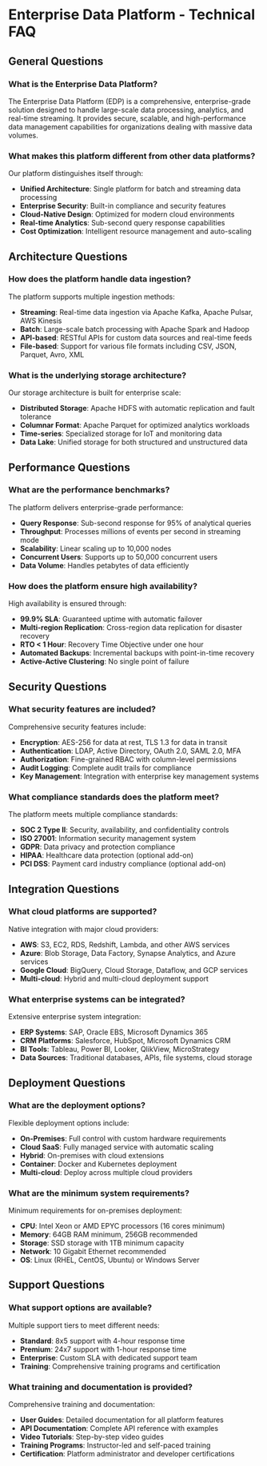 # Enterprise Data Platform - Technical FAQ

## General Questions

### What is the Enterprise Data Platform?
The Enterprise Data Platform (EDP) is a comprehensive, enterprise-grade solution designed to handle large-scale data processing, analytics, and real-time streaming. It provides secure, scalable, and high-performance data management capabilities for organizations dealing with massive data volumes.

### What makes this platform different from other data platforms?
Our platform distinguishes itself through:
- **Unified Architecture**: Single platform for batch and streaming data processing
- **Enterprise Security**: Built-in compliance and security features
- **Cloud-Native Design**: Optimized for modern cloud environments
- **Real-time Analytics**: Sub-second query response capabilities
- **Cost Optimization**: Intelligent resource management and auto-scaling

## Architecture Questions

### How does the platform handle data ingestion?
The platform supports multiple ingestion methods:
- **Streaming**: Real-time data ingestion via Apache Kafka, Apache Pulsar, AWS Kinesis
- **Batch**: Large-scale batch processing with Apache Spark and Hadoop
- **API-based**: RESTful APIs for custom data sources and real-time feeds
- **File-based**: Support for various file formats including CSV, JSON, Parquet, Avro, XML

### What is the underlying storage architecture?
Our storage architecture is built for enterprise scale:
- **Distributed Storage**: Apache HDFS with automatic replication and fault tolerance
- **Columnar Format**: Apache Parquet for optimized analytics workloads
- **Time-series**: Specialized storage for IoT and monitoring data
- **Data Lake**: Unified storage for both structured and unstructured data

## Performance Questions

### What are the performance benchmarks?
The platform delivers enterprise-grade performance:
- **Query Response**: Sub-second response for 95% of analytical queries
- **Throughput**: Processes millions of events per second in streaming mode
- **Scalability**: Linear scaling up to 10,000 nodes
- **Concurrent Users**: Supports up to 50,000 concurrent users
- **Data Volume**: Handles petabytes of data efficiently

### How does the platform ensure high availability?
High availability is ensured through:
- **99.9% SLA**: Guaranteed uptime with automatic failover
- **Multi-region Replication**: Cross-region data replication for disaster recovery
- **RTO < 1 Hour**: Recovery Time Objective under one hour
- **Automated Backups**: Incremental backups with point-in-time recovery
- **Active-Active Clustering**: No single point of failure

## Security Questions

### What security features are included?
Comprehensive security features include:
- **Encryption**: AES-256 for data at rest, TLS 1.3 for data in transit
- **Authentication**: LDAP, Active Directory, OAuth 2.0, SAML 2.0, MFA
- **Authorization**: Fine-grained RBAC with column-level permissions
- **Audit Logging**: Complete audit trails for compliance
- **Key Management**: Integration with enterprise key management systems

### What compliance standards does the platform meet?
The platform meets multiple compliance standards:
- **SOC 2 Type II**: Security, availability, and confidentiality controls
- **ISO 27001**: Information security management system
- **GDPR**: Data privacy and protection compliance
- **HIPAA**: Healthcare data protection (optional add-on)
- **PCI DSS**: Payment card industry compliance (optional add-on)

## Integration Questions

### What cloud platforms are supported?
Native integration with major cloud providers:
- **AWS**: S3, EC2, RDS, Redshift, Lambda, and other AWS services
- **Azure**: Blob Storage, Data Factory, Synapse Analytics, and Azure services
- **Google Cloud**: BigQuery, Cloud Storage, Dataflow, and GCP services
- **Multi-cloud**: Hybrid and multi-cloud deployment support

### What enterprise systems can be integrated?
Extensive enterprise system integration:
- **ERP Systems**: SAP, Oracle EBS, Microsoft Dynamics 365
- **CRM Platforms**: Salesforce, HubSpot, Microsoft Dynamics CRM
- **BI Tools**: Tableau, Power BI, Looker, QlikView, MicroStrategy
- **Data Sources**: Traditional databases, APIs, file systems, cloud storage

## Deployment Questions

### What are the deployment options?
Flexible deployment options include:
- **On-Premises**: Full control with custom hardware requirements
- **Cloud SaaS**: Fully managed service with automatic scaling
- **Hybrid**: On-premises with cloud extensions
- **Container**: Docker and Kubernetes deployment
- **Multi-cloud**: Deploy across multiple cloud providers

### What are the minimum system requirements?
Minimum requirements for on-premises deployment:
- **CPU**: Intel Xeon or AMD EPYC processors (16 cores minimum)
- **Memory**: 64GB RAM minimum, 256GB recommended
- **Storage**: SSD storage with 1TB minimum capacity
- **Network**: 10 Gigabit Ethernet recommended
- **OS**: Linux (RHEL, CentOS, Ubuntu) or Windows Server

## Support Questions

### What support options are available?
Multiple support tiers to meet different needs:
- **Standard**: 8x5 support with 4-hour response time
- **Premium**: 24x7 support with 1-hour response time
- **Enterprise**: Custom SLA with dedicated support team
- **Training**: Comprehensive training programs and certification

### What training and documentation is provided?
Comprehensive training and documentation:
- **User Guides**: Detailed documentation for all platform features
- **API Documentation**: Complete API reference with examples
- **Video Tutorials**: Step-by-step video guides
- **Training Programs**: Instructor-led and self-paced training
- **Certification**: Platform administrator and developer certifications

